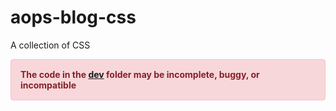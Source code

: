 # aops-blog-css
A collection of CSS

<div style = "color: #842029;background-color: #f8d7da;border: 1px solid #f5c2c7;display: block;padding: 15px;border-radius: 4px;"><strong>The code in the <a href="/dev">dev</a> folder may be incomplete, buggy, or incompatible</strong></div>
